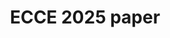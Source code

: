 <header>

<!--
  <<< Author notes: Course header >>>
  Include a 1280×640 image, course title in sentence case, and a concise description in emphasis.
  In your repository settings: enable template repository, add your 1280×640 social image, auto delete head branches.
  Add your open source license, GitHub uses MIT license.
-->

# ECCE 2025 paper


</header>

<!--
  <<< Author notes: Finish >>>
  Review what we learned, ask for feedback, provide next steps.
-->



</footer>
